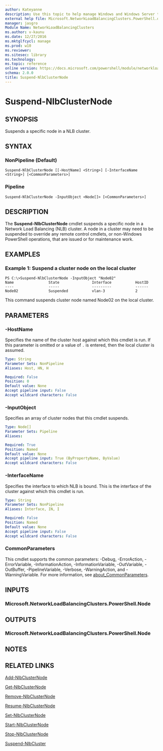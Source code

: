 ```yaml
---
author: Kateyanne
description: Use this topic to help manage Windows and Windows Server technologies with Windows PowerShell.
external help file: Microsoft.NetworkLoadBalancingClusters.PowerShell.dll-Help.xml
manager: jasgro
Module Name: NetworkLoadBalancingClusters
ms.author: v-kaunu
ms.date: 12/27/2016
ms.mktglfcycl: manage
ms.prod: w10
ms.reviewer: 
ms.sitesec: library
ms.technology: 
ms.topic: reference
online version: https://docs.microsoft.com/powershell/module/networkloadbalancingclusters/suspend-nlbclusternode?view=windowsserver2016-ps&wt.mc_id=ps-gethelp
schema: 2.0.0
title: Suspend-NlbClusterNode
---
```


# Suspend-NlbClusterNode

## SYNOPSIS
Suspends a specific node in a NLB cluster.

## SYNTAX

### NonPipeline (Default)
```
Suspend-NlbClusterNode [[-HostName] <String>] [-InterfaceName <String>] [<CommonParameters>]
```

### Pipeline
```
Suspend-NlbClusterNode -InputObject <Node[]> [<CommonParameters>]
```

## DESCRIPTION
The **Suspend-NlbClusterNode** cmdlet suspends a specific node in a Network Load Balancing (NLB) cluster.
A node in a cluster may need to be suspended to override any remote control cmdlets, or non-Windows PowerShell operations, that are issued or for maintenance work.

## EXAMPLES

### Example 1: Suspend a cluster node on the local cluster
```
PS C:\>Suspend-NlbClusterNode -InputObject "Node02"
Name                State               Interface           HostID 
----                -----               ---------           ------ 
Node02              Suspended           vlan-3              2
```

This command suspends cluster node named Node02 on the local cluster.

## PARAMETERS

### -HostName
Specifies the name of the cluster host against which this cmdlet is run.
If this parameter is omitted or a value of `.` is entered, then the local cluster is assumed.

```yaml
Type: String
Parameter Sets: NonPipeline
Aliases: Host, HN, H

Required: False
Position: 0
Default value: None
Accept pipeline input: False
Accept wildcard characters: False
```

### -InputObject
Specifies an array of cluster nodes that this cmdlet suspends.

```yaml
Type: Node[]
Parameter Sets: Pipeline
Aliases: 

Required: True
Position: Named
Default value: None
Accept pipeline input: True (ByPropertyName, ByValue)
Accept wildcard characters: False
```

### -InterfaceName
Specifies the interface to which NLB is bound.
This is the interface of the cluster against which this cmdlet is run.

```yaml
Type: String
Parameter Sets: NonPipeline
Aliases: Interface, IN, I

Required: False
Position: Named
Default value: None
Accept pipeline input: False
Accept wildcard characters: False
```

### CommonParameters
This cmdlet supports the common parameters: -Debug, -ErrorAction, -ErrorVariable, -InformationAction, -InformationVariable, -OutVariable, -OutBuffer, -PipelineVariable, -Verbose, -WarningAction, and -WarningVariable. For more information, see [about_CommonParameters](https://go.microsoft.com/fwlink/?LinkID=113216).

## INPUTS

### Microsoft.NetworkLoadBalancingClusters.PowerShell.Node

## OUTPUTS

### Microsoft.NetworkLoadBalancingClusters.PowerShell.Node

## NOTES

## RELATED LINKS

[Add-NlbClusterNode](./Add-NlbClusterNode.md)

[Get-NlbClusterNode](./Get-NlbClusterNode.md)

[Remove-NlbClusterNode](./Remove-NlbClusterNode.md)

[Resume-NlbClusterNode](./Resume-NlbClusterNode.md)

[Set-NlbClusterNode](./Set-NlbClusterNode.md)

[Start-NlbClusterNode](./Start-NlbClusterNode.md)

[Stop-NlbClusterNode](./Stop-NlbClusterNode.md)

[Suspend-NlbCluster](./Suspend-NlbCluster.md)

